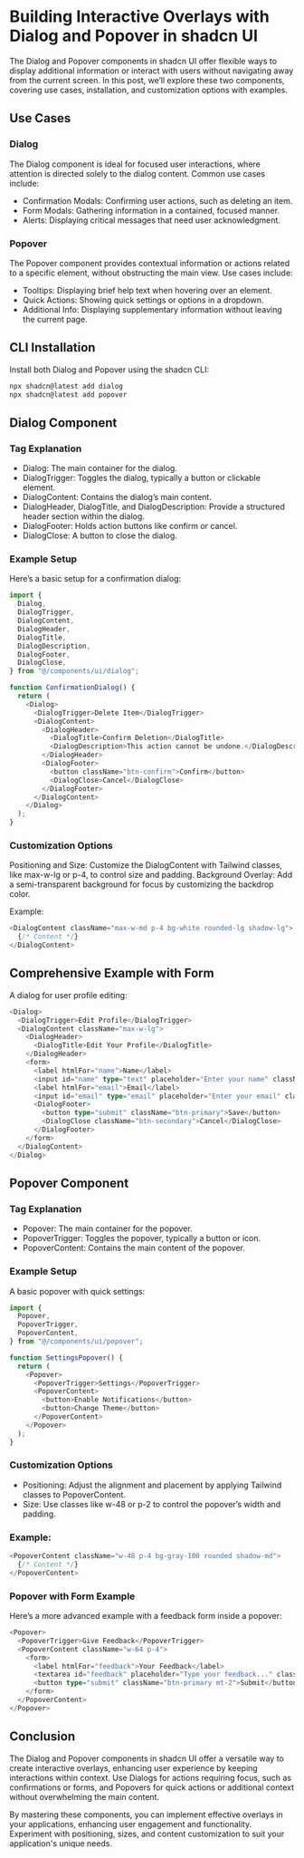 # Building Interactive Overlays with Dialog and Popover in shadcn UI

The Dialog and Popover components in shadcn UI offer flexible ways to display additional information or interact with users without navigating away from the current screen. In this post, we’ll explore these two components, covering use cases, installation, and customization options with examples.

## Use Cases

### Dialog

The Dialog component is ideal for focused user interactions, where attention is directed solely to the dialog content. Common use cases include:

- Confirmation Modals: Confirming user actions, such as deleting an item.
- Form Modals: Gathering information in a contained, focused manner.
- Alerts: Displaying critical messages that need user acknowledgment.

### Popover

The Popover component provides contextual information or actions related to a specific element, without obstructing the main view. Use cases include:

- Tooltips: Displaying brief help text when hovering over an element.
- Quick Actions: Showing quick settings or options in a dropdown.
- Additional Info: Displaying supplementary information without leaving the current page.

## CLI Installation

Install both Dialog and Popover using the shadcn CLI:

```bash
npx shadcn@latest add dialog
npx shadcn@latest add popover
```

## Dialog Component

### Tag Explanation

- Dialog: The main container for the dialog.
- DialogTrigger: Toggles the dialog, typically a button or clickable element.
- DialogContent: Contains the dialog’s main content.
- DialogHeader, DialogTitle, and DialogDescription: Provide a structured header section within the dialog.
- DialogFooter: Holds action buttons like confirm or cancel.
- DialogClose: A button to close the dialog.

### Example Setup

Here’s a basic setup for a confirmation dialog:

```typescript
import {
  Dialog,
  DialogTrigger,
  DialogContent,
  DialogHeader,
  DialogTitle,
  DialogDescription,
  DialogFooter,
  DialogClose,
} from "@/components/ui/dialog";

function ConfirmationDialog() {
  return (
    <Dialog>
      <DialogTrigger>Delete Item</DialogTrigger>
      <DialogContent>
        <DialogHeader>
          <DialogTitle>Confirm Deletion</DialogTitle>
          <DialogDescription>This action cannot be undone.</DialogDescription>
        </DialogHeader>
        <DialogFooter>
          <button className="btn-confirm">Confirm</button>
          <DialogClose>Cancel</DialogClose>
        </DialogFooter>
      </DialogContent>
    </Dialog>
  );
}
```

### Customization Options

Positioning and Size: Customize the DialogContent with Tailwind classes, like max-w-lg or p-4, to control size and padding.
Background Overlay: Add a semi-transparent background for focus by customizing the backdrop color.

Example:

```typescript
<DialogContent className="max-w-md p-4 bg-white rounded-lg shadow-lg">
  {/* Content */}
</DialogContent>
```

## Comprehensive Example with Form

A dialog for user profile editing:

```typescript
<Dialog>
  <DialogTrigger>Edit Profile</DialogTrigger>
  <DialogContent className="max-w-lg">
    <DialogHeader>
      <DialogTitle>Edit Your Profile</DialogTitle>
    </DialogHeader>
    <form>
      <label htmlFor="name">Name</label>
      <input id="name" type="text" placeholder="Enter your name" className="input-field" />
      <label htmlFor="email">Email</label>
      <input id="email" type="email" placeholder="Enter your email" className="input-field" />
      <DialogFooter>
        <button type="submit" className="btn-primary">Save</button>
        <DialogClose className="btn-secondary">Cancel</DialogClose>
      </DialogFooter>
    </form>
  </DialogContent>
</Dialog>
```

## Popover Component

### Tag Explanation

- Popover: The main container for the popover.
- PopoverTrigger: Toggles the popover, typically a button or icon.
- PopoverContent: Contains the main content of the popover.

### Example Setup

A basic popover with quick settings:

```typescript
import {
  Popover,
  PopoverTrigger,
  PopoverContent,
} from "@/components/ui/popover";

function SettingsPopover() {
  return (
    <Popover>
      <PopoverTrigger>Settings</PopoverTrigger>
      <PopoverContent>
        <button>Enable Notifications</button>
        <button>Change Theme</button>
      </PopoverContent>
    </Popover>
  );
}
```

### Customization Options

- Positioning: Adjust the alignment and placement by applying Tailwind classes to PopoverContent.
- Size: Use classes like w-48 or p-2 to control the popover’s width and padding.

### Example:

```typescript
<PopoverContent className="w-48 p-4 bg-gray-100 rounded shadow-md">
  {/* Content */}
</PopoverContent>
```

### Popover with Form Example

Here’s a more advanced example with a feedback form inside a popover:

```typescript
<Popover>
  <PopoverTrigger>Give Feedback</PopoverTrigger>
  <PopoverContent className="w-64 p-4">
    <form>
      <label htmlFor="feedback">Your Feedback</label>
      <textarea id="feedback" placeholder="Type your feedback..." className="w-full mt-2 p-2 border rounded" />
      <button type="submit" className="btn-primary mt-2">Submit</button>
    </form>
  </PopoverContent>
</Popover>
```

## Conclusion

The Dialog and Popover components in shadcn UI offer a versatile way to create interactive overlays, enhancing user experience by keeping interactions within context. Use Dialogs for actions requiring focus, such as confirmations or forms, and Popovers for quick actions or additional context without overwhelming the main content.

By mastering these components, you can implement effective overlays in your applications, enhancing user engagement and functionality. Experiment with positioning, sizes, and content customization to suit your application's unique needs.






